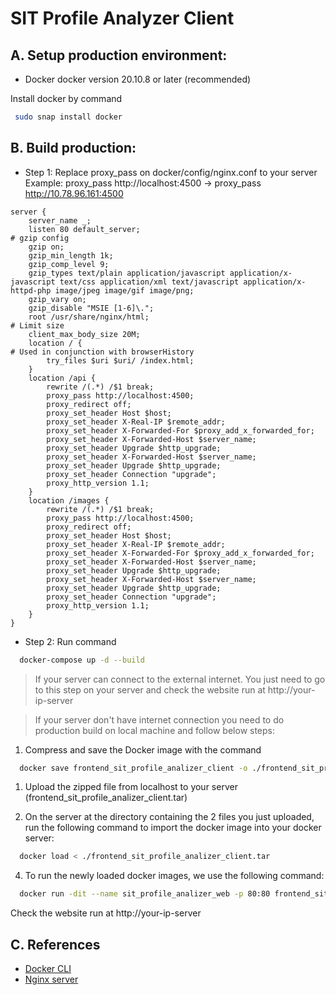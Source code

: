 # SIT Profile Analyzer Client

## A. Setup production environment:

- Docker docker version 20.10.8 or later (recommended)

Install docker by command

 ```bash
  sudo snap install docker
```

## B. Build production:
- Step 1:
Replace proxy_pass on docker/config/nginx.conf to your server  
Example: proxy_pass http://localhost:4500 -> proxy_pass http://10.78.96.161:4500

```nginx
server {
    server_name _;
    listen 80 default_server;
# gzip config
    gzip on;
    gzip_min_length 1k;
    gzip_comp_level 9;
    gzip_types text/plain application/javascript application/x-javascript text/css application/xml text/javascript application/x-httpd-php image/jpeg image/gif image/png;
    gzip_vary on;
    gzip_disable "MSIE [1-6]\.";
    root /usr/share/nginx/html;
# Limit size
    client_max_body_size 20M;
    location / {
# Used in conjunction with browserHistory
        try_files $uri $uri/ /index.html;
    }
    location /api {
        rewrite /(.*) /$1 break;
        proxy_pass http://localhost:4500;
        proxy_redirect off;
        proxy_set_header Host $host;
        proxy_set_header X-Real-IP $remote_addr;
        proxy_set_header X-Forwarded-For $proxy_add_x_forwarded_for;
        proxy_set_header X-Forwarded-Host $server_name;
        proxy_set_header Upgrade $http_upgrade;
        proxy_set_header X-Forwarded-Host $server_name;
        proxy_set_header Upgrade $http_upgrade;
        proxy_set_header Connection "upgrade";
        proxy_http_version 1.1;
    }
    location /images {
        rewrite /(.*) /$1 break;
        proxy_pass http://localhost:4500;
        proxy_redirect off;
        proxy_set_header Host $host;
        proxy_set_header X-Real-IP $remote_addr;
        proxy_set_header X-Forwarded-For $proxy_add_x_forwarded_for;
        proxy_set_header X-Forwarded-Host $server_name;
        proxy_set_header Upgrade $http_upgrade;
        proxy_set_header X-Forwarded-Host $server_name;
        proxy_set_header Upgrade $http_upgrade;
        proxy_set_header Connection "upgrade";
        proxy_http_version 1.1;
    }
}
```
- Step 2: Run command

```bash
  docker-compose up -d --build
```

> If your server can connect to the external internet. You just need to go to this step on your server and check the website run at http://your-ip-server

> If your server don't have internet connection you need to do production build on local machine and follow below steps:  

1. Compress and save the Docker image with the command

```bash
  docker save frontend_sit_profile_analizer_client -o ./frontend_sit_profile_analizer_client.tar
```

1. Upload the zipped file from localhost to your server (frontend_sit_profile_analizer_client.tar)

2. On the server at the directory containing the 2 files you just uploaded, run the following command to import the docker image into your docker server:
  
```bash
  docker load < ./frontend_sit_profile_analizer_client.tar
```

<div style="page-break-after: always;"></div>

4. To run the newly loaded docker images, we use the following command:

```bash
  docker run -dit --name sit_profile_analizer_web -p 80:80 frontend_sit_profile_analizer_client
```

Check the website run at http://your-ip-server

## C. References

- [Docker CLI](https://docs.docker.com/engine/reference/commandline/cli/)
- [Nginx server](https://www.nginx.com/)
